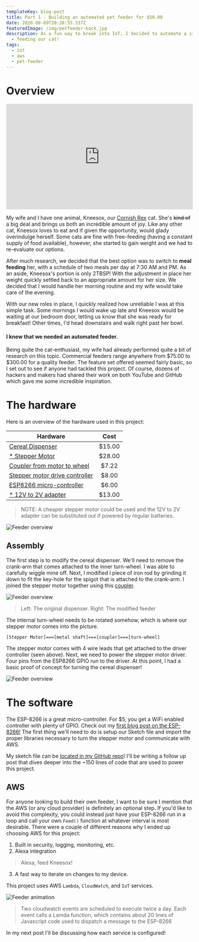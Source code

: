 ```yaml
---
templateKey: blog-post
title: Part 1 - Building an automated pet feeder for $50.00
date: 2020-08-09T20:28:55.337Z
featuredImage: /img/petfeeder-back.jpg
description: As a fun way to break into IoT, I decided to automate a simple task
  - feeding our cat!
tags:
  - iot
  - aws
  - pet-feeder
---
```

# Overview

<style>.embed-container { position: relative; padding-bottom: 56.25%; height: 0; overflow: hidden; max-width: 100%; } .embed-container iframe, .embed-container object, .embed-container embed { position: absolute; top: 0; left: 0; width: 100%; height: 100%; }</style><div class='embed-container'><iframe src='https://www.youtube.com/embed/-avYaK3i6Nw' frameborder='0' allowfullscreen></iframe></div>

My wife and I have one animal, Kneesox, our [Cornish Rex](https://en.wikipedia.org/wiki/Cornish_Rex) cat. She's ~~kind of~~ a big deal and brings us both an incredible amount of joy. Like any other cat, Kneesox loves to eat and if given the opportunity, would glady overindulge herself. Some cats are fine with free-feeding (having a constant supply of food available), however, she started to gain weight and we had to re-evaluate our options. 

After much research, we decided that the best option was to switch to **meal feeding** her, with a schedule of two meals per day at 7:30 AM and PM. As an aside, Kneesox's portion is only 2TBSP! With the adjustment in place her weight quickly settled back to an appropriate amount for her size. We decided that I would handle her morning routine and my wife would take care of the evening. 

With our new roles in place, I quickly realized how unreliable I was at this simple task. Some mornings I would wake up late and Kneesox would be waiting at our bedroom door, letting us know that she was ready for breakfast! Other times, I'd head downstairs and walk right past her bowl. 

#### I knew that we needed an automated feeder.

Being quite the cat-enthusiast, my wife had already performed quite a bit of research on this topic. Commercial feeders range anywhere from $75.00 to $300.00 for a quality feeder. The feature set offered seemed fairly basic, so I set out to see if anyone had tackled this project. Of course, dozens of hackers and makers had shared their work on both YouTube and GitHub which gave me some incredible inspiration.


# The hardware
Here is an overview of the hardware used in this project:

<body><table>
<thead>
<tr>
<th>Hardware</th>
<th align="center">Cost</th>
</tr>
</thead>
<tbody><tr>
<td><a href="https://www.amazon.com/gp/product/B000NW5RRG/ref=ppx_yo_dt_b_asin_title_o06_s00?ie=UTF8&amp;psc=1">Cereal Dispenser</a></td>
<td align="center">$15.00</td>
</tr>
<tr>
<td><a href="https://www.amazon.com/gp/product/B07V359RFB/ref=ppx_yo_dt_b_asin_title_o05_s01?ie=UTF8&amp;psc=1">* Stepper Motor</a></td>
<td align="center">$28.00</td>
</tr>
<tr>
<td><a href="https://www.amazon.com/gp/product/B01ES99586/ref=ppx_yo_dt_b_asin_title_o05_s00?ie=UTF8&amp;psc=1">Coupler from motor to wheel</a></td>
<td align="center">$7.22</td>
</tr>
<tr>
<td><a href="https://www.amazon.com/gp/product/B01M29YK5U/ref=ppx_yo_dt_b_asin_title_o05_s00?ie=UTF8&amp;psc=1">Stepper motor drive controller</a></td>
<td align="center">$8.00</td>
</tr>
<tr>
<td><a href="https://www.amazon.com/Version-Internet-Development-Wireless-Micropython/dp/B07R4MVSCY/ref=sr_1_14?dchild=1&amp;keywords=esp8266&amp;qid=1597374211&amp;sr=8-14">ESP8266 micro-controller</a></td>
<td align="center">$6.00</td>
</tr>
<tr>
<td><a href="https://www.amazon.com/gp/product/B077PW5JC3/ref=ppx_yo_dt_b_asin_title_o04_s00?ie=UTF8&amp;psc=1">* 12V to 2V adapter</a></td>
<td align="center">$13.00</td>
</tr>
</tbody></table>
</body>

>NOTE: A cheaper stepper motor could be used and the 12V to 2V adapter can be substituted out if powered by regular batteries.

![Feeder overview](/img/petfeeder-back.jpg)

## Assembly
The first step is to modify the cereal dispenser. We'll need to remove the crank-arm that comes attached to the inner turn-wheel. I was able to carefully wiggle mine off. Next, I modified I piece of iron rod by grinding it down to fit the key-hole for the spigot that is attached to the crank-arm. I joined the stepper motor together using this [coupler](https://www.amazon.com/gp/product/B01ES99586/ref=ppx_yo_dt_b_asin_title_o05_s00?ie=UTF8&amp;psc=1).

![Feeder overview](/img/feeder-1.jpg)
> Left: The original dispenser. Right: The modified feeder

The internal turn-wheel needs to be rotated somehow, which is where our stepper motor comes into the picture.

```
[Stepper Motor]===[metal shaft]===[coupler]===[turn-wheel]
```

The stepper motor comes with 4 wire leads that get attached to the driver controller (seen above). Next, we need to power the stepper motor driver. Four pins from the ESP8266 GPIO run to the driver. At this point, I had a basic proof of concept for turning the cereal dispenser! 

![Feeder overview](/img/feeder-sideview.jpg)

# The software

The ESP-8266 is a great micro-controller. For $5, you get a WiFi enabled controller with plenty of GPIO. Check out my [first blog post on the ESP-8266!](/blog/2020-01-14-iot-projects-the-esp8266/) The first thing we'll need to do is setup our Sketch file and import the proper libraries necessary to turn the stepper motor and communicate with AWS.

My sketch file can be [located in my GitHub repo](https://github.com/DannyAllegrezza/meow-mix/tree/master/src/CatFeeder)! I'll be writing a follow up post that dives deeper into the ~150 lines of code that are used to power this project.

## AWS 
For anyone looking to build their own feeder, I want to be sure I mention that the AWS (or any cloud provider) is definitely an optional step. If you'd like to avoid this complexity, you could instead just have your ESP-8266 run in a loop and call your own `Feed()` function at whatever interval is most desirable. There were a couple of different reasons why I ended up choosing AWS for this project:

1. Built in security, logging, monitoring, etc.
2. Alexa integration
  > Alexa, feed Kneesox!
3. A fast way to iterate on changes to my device.

This project uses AWS `Lambda`, `CloudWatch`, and `IoT` services. 

![Feeder animation](/img/petfeeder.gif)
> Two cloudwatch events are scheduled to execute twice a day. Each event calls a Lamda function, which contains about 20 lines of Javascript code used to dispatch a message to the ESP-8266

In my next post I'll be discussing how each service is configured! 
<!-- ![Kneesox metal art](/img/kneesox-metal-art.png)
> I created this piece of metal art as a gift for my wife. I don't know if I'll be able to outdo this one!


![Catio](/img/catio.jpg)
> Our town home patio transformed into a "catio"! -->



